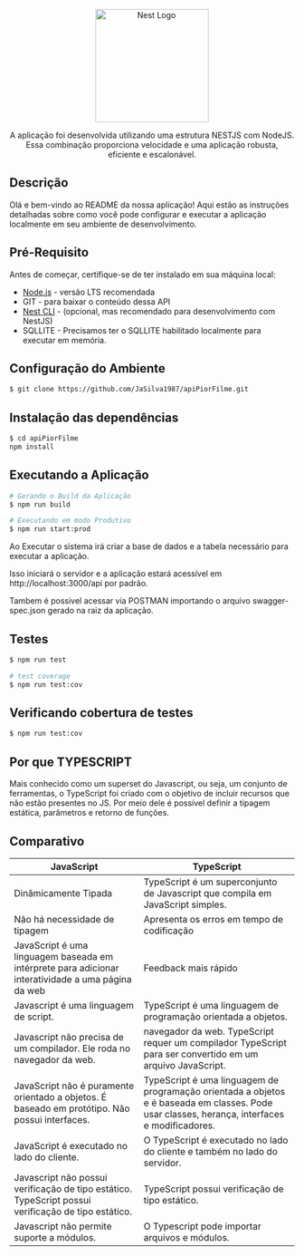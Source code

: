 <p align="center">
  <a href="http://nestjs.com/" target="blank"><img src="https://nestjs.com/img/logo-small.svg" width="200" alt="Nest Logo" /></a>
</p>

[circleci-image]: https://img.shields.io/circleci/build/github/nestjs/nest/master?token=abc123def456
[circleci-url]: https://circleci.com/gh/nestjs/nest

  <p align="center">A aplicação foi desenvolvida utilizando uma estrutura NESTJS com NodeJS. Essa combinação proporciona velocidade e uma aplicação robusta, eficiente e escalonável.</p>
  
## Descrição

Olá e bem-vindo ao README da nossa aplicação! Aqui estão as instruções detalhadas sobre como você pode configurar e executar a aplicação localmente em seu ambiente de desenvolvimento.

## Pré-Requisito

Antes de começar, certifique-se de ter instalado em sua máquina local:

* <a href="http://nodejs.org" target="_blank">Node.js</a> - versão LTS recomendada
* GIT - para baixar o conteúdo dessa API
* <a href="https://docs.nestjs.com/cli/overview" target="_blank">Nest CLI</a> - (opcional, mas recomendado para desenvolvimento com NestJS)
* SQLLITE - Precisamos ter o SQLLITE habilitado localmente para executar em memória.

## Configuração do Ambiente

```bash
$ git clone https://github.com/JaSilva1987/apiPiorFilme.git
```

## Instalação das dependências

```bash
$ cd apiPiorFilme
npm install
```

## Executando a Aplicação

```bash
# Gerando o Build da Aplicação
$ npm run build

# Executando em modo Produtivo
$ npm run start:prod
```

Ao Executar o sistema irá criar a base de dados e a tabela necessário para executar a aplicação.

Isso iniciará o servidor e a aplicação estará acessível em http://localhost:3000/api por padrão.

Tambem é possivel acessar via POSTMAN importando o arquivo swagger-spec.json gerado na raiz da aplicação.

## Testes

```bash
$ npm run test

# test coverage
$ npm run test:cov
```

## Verificando cobertura de testes

```bash
$ npm run test:cov
```

## Por que TYPESCRIPT

Mais conhecido como um superset do Javascript, ou seja, um conjunto de ferramentas, o TypeScript foi criado com o objetivo de incluir recursos que não estão presentes no JS. Por meio dele é possível definir a tipagem estática, parâmetros e retorno de funções.

## Comparativo

|           JavaScript            |           TypeScript            |
|---------------------------------|---------------------------------|
|       Dinâmicamente Tipada      | 	TypeScript é um superconjunto de Javascript que compila em JavaScript simples.   |
|       Não há necessidade de tipagem      |     Apresenta os erros em tempo de codificação |
|      JavaScript é uma linguagem baseada em intérprete para adicionar interatividade a uma página da web      |     Feedback mais rápido   |
|      Javascript é uma linguagem de script.      |     TypeScript é uma linguagem de programação orientada a objetos.   |
|      Javascript não precisa de um compilador. Ele roda no navegador da web.   |      navegador da web.	TypeScript requer um compilador TypeScript para ser convertido em um arquivo JavaScript.   |
|       JavaScript não é puramente orientado a objetos. É baseado em protótipo. Não possui interfaces.      |     TypeScript é uma linguagem de programação orientada a objetos e é baseada em classes. Pode usar classes, herança, interfaces e modificadores.   |
|       JavaScript é executado no lado do cliente.      |     	O TypeScript é executado no lado do cliente e também no lado do servidor.   |
|       Javascript não possui verificação de tipo estático.	TypeScript possui verificação de tipo estático.   |     	TypeScript possui verificação de tipo estático.   |
|       Javascript não permite suporte a módulos.    |     O Typescript pode importar arquivos e módulos.   |


